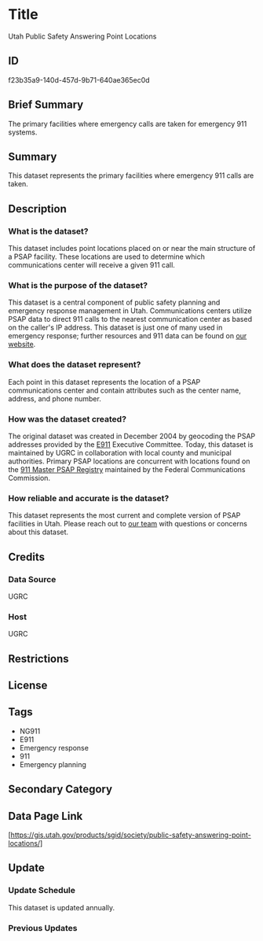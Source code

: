 # Title

Utah Public Safety Answering Point Locations

## ID

f23b35a9-140d-457d-9b71-640ae365ec0d

## Brief Summary

The primary facilities where emergency calls are taken for emergency 911 systems.

## Summary

This dataset represents the primary facilities where emergency 911 calls are taken.

## Description

### What is the dataset?

This dataset includes point locations placed on or near the main structure of a PSAP facility. These locations are used to determine which communications center will receive a given 911 call.

### What is the purpose of the dataset?

This dataset is a central component of public safety planning and emergency response management in Utah. Communications centers utilize PSAP data to direct 911 calls to the nearest communication center as based on the caller's IP address. This dataset is just one of many used in emergency response; further resources and 911 data can be found on [our website](https://gis.utah.gov/solutions/for-emergency-response/).

### What does the dataset represent?

Each point in this dataset represents the location of a PSAP communications center and contain attributes such as the center name, address, and phone number.

### How was the dataset created?

The original dataset was created in December 2004 by geocoding the PSAP addresses provided by the [E911](https://www.fcc.gov/general/9-1-1-and-e9-1-1-services) Executive Committee. Today, this dataset is maintained by UGRC in collaboration with local county and municipal authorities. Primary PSAP locations are concurrent with locations found on the [911 Master PSAP Registry](https://www.fcc.gov/general/9-1-1-master-psap-registry) maintained by the Federal Communications Commission.

### How reliable and accurate is the dataset?

This dataset represents the most current and complete version of PSAP facilities in Utah. Please reach out to [our team](https://gis.utah.gov/contact/) with questions or concerns about this dataset.

## Credits

### Data Source

UGRC

### Host

UGRC

## Restrictions

## License

## Tags

- NG911
- E911
- Emergency response
- 911
- Emergency planning

## Secondary Category

## Data Page Link

[https://gis.utah.gov/products/sgid/society/public-safety-answering-point-locations/]

## Update

### Update Schedule

This dataset is updated annually.

### Previous Updates

